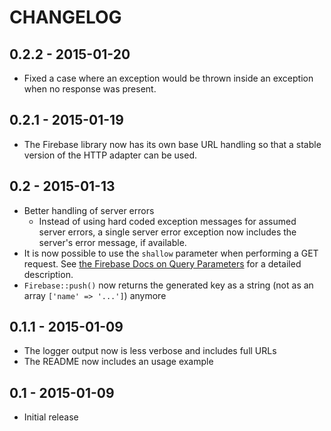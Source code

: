 # CHANGELOG

## 0.2.2 - 2015-01-20

- Fixed a case where an exception would be thrown inside an exception when no response was present.

## 0.2.1 - 2015-01-19

- The Firebase library now has its own base URL handling so that a stable version of the HTTP adapter can be used.

## 0.2 - 2015-01-13

- Better handling of server errors
    + Instead of using hard coded exception messages for assumed server errors, a single server error exception now includes the server's error message, if available.
- It is now possible to use the `shallow` parameter when performing a GET request. See [the Firebase Docs on Query Parameters](https://www.firebase.com/docs/rest/api/#section-query-parameters) for a detailed description.
- `Firebase::push()` now returns the generated key as a string (not as an array `['name' => '...']`) anymore

## 0.1.1 - 2015-01-09

- The logger output now is less verbose and includes full URLs
- The README now includes an usage example

## 0.1 - 2015-01-09

- Initial release
